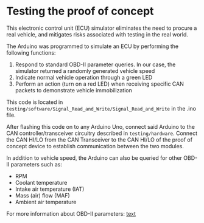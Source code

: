 # Testing the proof of concept

This electronic control unit (ECU) simulator  eliminates  the  need  to  procure  a  real vehicle, and mitigates risks associated with testing in the real world.

The Arduino was programmed to simulate an ECU by performing the following functions:
1. Respond to standard OBD-II parameter queries. In our case, the simulator returned a randomly generated vehicle speed
2. Indicate normal vehicle operation through a green LED
3. Perform an action (turn on a red LED) when receiving specific CAN packets to demonstrate vehicle immobilization

This code is located in `testing/software/Signal_Read_and_Write/Signal_Read_and_Write` in the .ino file.

After flashing this code on to any Arduino Uno, connect said Arduino to the CAN controller/transceiver circuitry described in `testing/hardware`. 
Connect the CAN HI/LO from the CAN Transceiver to the CAN HI/LO of the proof of concept device to establish communication between the two modules.

In addition to vehicle speed, the Arduino can also be queried for other OBD-II parameters such as:
*  RPM
*  Coolant temperature
*  Intake air temperature (IAT)
*  Mass (air) flow (MAF)
*  Ambient air temperature

For more information about OBD-II parameters:
[text](http://en.wikipedia.org/wiki/OBD-II_PIDs)